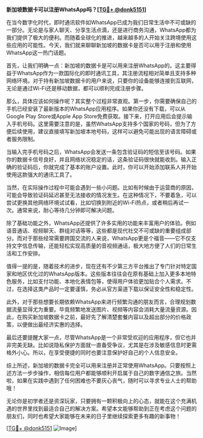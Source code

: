 **新加坡数据卡可以注册WhatsApp吗？[[TG💪+ @donk5151](https://t.me/s/donk5151)]**

在当今数字化时代，即时通讯软件如WhatsApp已成为我们日常生活中不可或缺的一部分。无论是与家人聊天、分享生活点滴，还是进行商务沟通，WhatsApp都为我们提供了极大的便利。而随着全球化的推进，越来越多的人开始关注跨境使用这些应用的可能性。今天，我们就来聊聊新加坡的数据卡是否可以用于注册和使用WhatsApp这一热门话题。

首先，让我们明确一点：新加坡的数据卡是可以用来注册WhatsApp的。这主要得益于WhatsApp作为一款国际化的即时通讯工具，其注册流程相对简单且支持多种网络环境。对于持有新加坡数据卡的用户来说，只要你的设备能够连接到互联网，无论是通过Wi-Fi还是移动数据，都可以顺利完成注册步骤。

那么，具体应该如何操作呢？其实整个过程非常直观。第一步，你需要确保自己的手机已经安装了最新版本的WhatsApp应用程序。如果你还没有下载，可以从Google Play Store或Apple App Store免费获取。接下来，打开应用后会提示输入手机号码。这里需要注意的是，虽然WhatsApp支持多个国家的号码，但为了方便后续使用，建议直接填写新加坡本地号码，这样可以避免可能出现的语言障碍或者服务限制。

当输入完手机号码之后，WhatsApp会发送一条包含验证码的短信至该号码。如果你的数据卡信号良好，并且网络状况稳定的话，这条验证码很快就能收到。输入正确的验证码后，你就完成了基本的账户设置。此时，你可以开始添加联系人并开始使用这款强大的通讯工具了。

当然，在实际操作过程中可能会遇到一些小问题。比如有时候由于运营商的原因，可能会导致验证码延迟甚至无法接收的情况发生。在这种情况下，不要着急，可以尝试更换其他网络环境试试看，比如切换到附近的Wi-Fi热点，或者稍后再试一次。通常来说，耐心等待几分钟即可解决问题。

除了基础功能之外，WhatsApp还提供了许多实用的功能来丰富用户的体验。例如语音通话、视频聊天、群组对话等等，这些都是现代社交不可或缺的重要组成部分。而对于那些经常需要跨国交流的人来说，WhatsApp更是个福音——它不仅支持文字信息传输，还能轻松实现高质量的音视频通话，极大地方便了人们的日常生活和工作安排。

值得一提的是，随着技术的进步，现在还有不少第三方平台推出了专门针对特定国家和地区优化过的WhatsApp版本。这些版本往往会在原有基础上加入更多本地特色服务，比如支付功能、本地化表情包等，使得用户体验更加贴合个人需求。不过，在选择这类产品时一定要谨慎，务必从官方渠道下载以保证安全性和稳定性。

此外，对于那些想要长期依赖WhatsApp来进行频繁沟通的朋友而言，合理规划数据流量显得尤为重要。毕竟频繁地发送图片、视频等内容会消耗大量流量资源。因此，在购买新加坡数据卡之前，最好先了解清楚套餐内容以及超出部分的价格政策，以便做出最经济实惠的选择。

最后还要提醒大家一点，尽管WhatsApp是一个非常受欢迎的应用程序，但它也并非完美无缺。比如说隐私保护方面就一直备受争议，尤其是在涉及敏感信息时更需格外小心。所以，在享受便捷的同时也要注意保护好自己的个人信息安全。

综上所述，新加坡的数据卡完全可以用来注册并正常使用WhatsApp。只要按照上述方法一步步操作，相信每位用户都能够顺利开启属于自己的数字通信之旅。当然啦，如果在实践中遇到了任何困难也不要灰心丧气，随时可以寻求专业人士的帮助哦！

无论你是初学者还是资深玩家，只要拥有一颗积极向上的心态，就能在这个充满机遇的世界里找到最适合自己的解决方案。希望本文能够帮助到正在考虑这个问题的朋友们，同时也希望大家能够在未来的日子里继续探索更多有趣的新事物！

[[TG💪+ @donk5151](https://t.me/s/donk5151) ![Image](https://i.postimg.cc/rwNCRYN7/Snipaste-2025-04-30-17-27-05.png)]